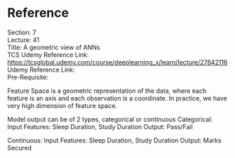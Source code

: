 # Reference

Section: 7 \
Lecture: 41 \
Title: A geometric view of ANNs \
TCS Udemy Reference Link: https://tcsglobal.udemy.com/course/deeplearning_x/learn/lecture/27842116 \
Udemy Reference Link: \
Pre-Requisite:

Feature Space is a geometric representation of the data, where each feature is an axis and each observation is a coordinate. In practice, we have very high dimension of feature space.

Model output can be of 2 types, categorical or continuous
Categorical:
Input Features: Sleep Duration, Study Duration
Output: Pass/Fail

Continuous:
Input Features: Sleep Duration, Study Duration
Output: Marks Secured

```python

```